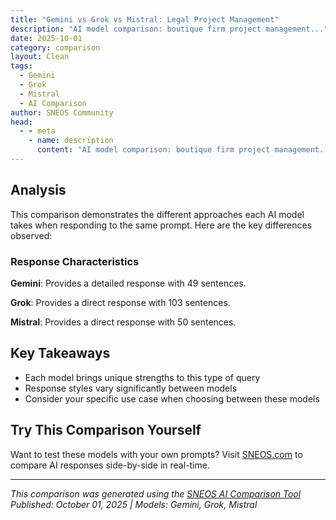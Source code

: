 ```yaml
---
title: "Gemini vs Grok vs Mistral: Legal Project Management"
description: "AI model comparison: boutique firm project management..."
date: 2025-10-01
category: comparison
layout: Clean
tags:
  - Gemini
  - Grok
  - Mistral
  - AI Comparison
author: SNEOS Community
head:
  - - meta
    - name: description
      content: "AI model comparison: boutique firm project management..."
---
```


<ChatComparison
  title="Gemini vs Grok vs Mistral: Legal Project Management"
  prompt="boutique firm project management"
  :responses='{
    "Gemini": "## Boutique Firm Project Management: Advantages, Challenges, and Best Practices\n\nBoutique firms, characterized by their small size, specialized focus, and often high level of expertise, offer a unique approach to project management.  Their inherent strengths can lead to exceptional results, but their size also presents specific challenges. Here\u0027s a breakdown:\n\n**Advantages of Project Management in Boutique Firms:**\n\n* **Specialized Expertise:** Boutique firms typically focus on a niche area, meaning project teams often possess deep knowledge and experience relevant to the client\u0027s specific needs. This translates to more effective problem-solving and innovative solutions.\n* **Direct Client Interaction:** Due to their smaller size, boutique firms often foster closer relationships with clients. This allows for better communication, understanding of client goals, and agile adjustments throughout the project lifecycle.\n* **Agility and Flexibility:** With fewer layers of bureaucracy, boutique firms can respond quickly to changing requirements and unexpected challenges. Their adaptability is a major advantage in dynamic project environments.\n* **Highly Motivated Team:**  Often, employees in boutique firms are drawn to the specialization and opportunity for growth.  This can lead to a more engaged and driven team, contributing to higher quality work.\n* **Personalized Service:** Boutique firms can offer a more personalized and customized approach to project management, tailoring processes and methodologies to fit the specific needs of each client.\n* **Stronger Sense of Ownership:** Team members often feel a greater sense of ownership and responsibility for project outcomes, leading to increased dedication and commitment.\n\n**Challenges of Project Management in Boutique Firms:**\n\n* **Limited Resources:** Compared to larger organizations, boutique firms often have fewer resources available, including budget, personnel, and technology. This can limit their capacity to handle large or complex projects.\n* **Lack of Standardized Processes:**  While flexibility is an advantage, the absence of well-defined and documented project management processes can lead to inconsistencies and inefficiencies.\n* **Reliance on Key Individuals:**  Boutique firms often depend heavily on the expertise of a few key individuals. If one of these individuals is unavailable, it can significantly impact the project.\n* **Difficulty Scaling:** As projects grow in size or complexity, the firm may struggle to scale its resources and infrastructure to meet the demands.\n* **Limited Training and Development:**  Due to budget constraints and smaller staff, there might be fewer opportunities for formal project management training and development for employees.\n* **Sales and Project Overlap:** Often, the same individuals who are selling the services are also managing the projects. This can lead to divided attention and potential conflicts of interest.\n* **Succession Planning:** Ensuring continuity of knowledge and expertise if key employees leave the firm is a crucial challenge.\n\n**Best Practices for Project Management in Boutique Firms:**\n\nTo leverage the advantages and mitigate the challenges, boutique firms should adopt the following best practices:\n\n* **Define Clear Project Scopes and Objectives:**  Thorough upfront planning is crucial to prevent scope creep and ensure that everyone is aligned on project goals.\n* **Establish Standardized Project Management Processes:**  While flexibility is important, having defined processes for planning, execution, monitoring, and closure provides consistency and efficiency.  Focus on simplicity and practicality.\n* **Invest in Project Management Technology (Appropriately):**  Even a basic project management tool can significantly improve communication, collaboration, and tracking of project progress. Choose solutions that are scalable and affordable. Examples include Asana, Trello, or more robust solutions like Monday.com or ClickUp depending on the needs and budget.\n* **Develop Strong Communication Protocols:**  Maintain open and frequent communication with clients and project team members to ensure everyone is informed and aligned.\n* **Implement Risk Management Strategies:**  Identify potential risks early on and develop mitigation plans to minimize their impact on the project.  Given limited resources, this is even more critical.\n* **Prioritize Task Management and Delegation:**  Effective task management and delegation are essential for maximizing team productivity and ensuring that all tasks are completed on time and within budget.\n* **Focus on Knowledge Sharing:**  Encourage team members to share their knowledge and expertise through training, mentoring, and documentation to mitigate the risk of losing key personnel.\n* **Develop a Succession Plan:**  Identify and train potential replacements for key individuals to ensure continuity of operations.\n* **Continuously Improve Processes:**  Regularly review project performance and identify areas for improvement to enhance efficiency and effectiveness. Use retrospectives after project completion.\n* **Track and Measure Key Performance Indicators (KPIs):**  Monitor project progress against predefined KPIs to ensure that the project is on track and meeting its objectives.  This helps identify potential issues early on.\n* **Prioritize Client Satisfaction:**  Consistently strive to exceed client expectations and build long-term relationships. This leads to repeat business and positive referrals.\n* **Delegate Effectively:** As leadership juggles sales and project management, knowing when and how to delegate to team members is crucial for sustainability.\n\n**Choosing the Right Project Management Methodology:**\n\nThe best project management methodology for a boutique firm depends on the nature of the projects they handle and their internal culture. Some popular options include:\n\n* **Agile:**  Suitable for projects with evolving requirements and a need for rapid iteration.  Scrum and Kanban are popular Agile frameworks.\n* **Waterfall:**  Appropriate for projects with well-defined requirements and a predictable scope.\n* **Hybrid:**  A combination of Agile and Waterfall approaches, allowing for flexibility and structure as needed.\n\n**In conclusion, boutique firms can excel in project management by leveraging their specialized expertise, agility, and close client relationships. By addressing the challenges associated with limited resources and implementing best practices, they can deliver exceptional value to their clients and achieve significant success.**\n",
    "Grok": "Boutique firm project management refers to the application of project management principles and practices within a small, specialized firm that often focuses on niche markets or personalized services. Unlike large corporations with extensive resources and standardized processes, boutique firms typically operate with lean teams, tailored solutions, and a high degree of client interaction. This context requires a unique approach to project management that balances flexibility, client satisfaction, and efficient resource use.\n\nBelow is a detailed breakdown of how project management operates in a boutique firm setting, including key considerations, challenges, and best practices:\n\n---\n\n### Key Characteristics of Boutique Firm Project Management\n1. **Client-Centric Approach**:\n   - Boutique firms often prioritize personalized service, meaning project management must focus on understanding and meeting specific client needs.\n   - Projects may involve frequent client communication and adjustments based on feedback.\n   - Relationship-building is critical, as clients often choose boutique firms for their tailored expertise.\n\n2. **Limited Resources**:\n   - With smaller teams and fewer resources compared to larger firms, boutique project managers must wear multiple hats (e.g., coordinator, strategist, and communicator).\n   - Budgets and timelines are often tighter, requiring creative problem-solving and efficient resource allocation.\n\n3. **Niche Specialization**:\n   - Boutique firms typically focus on a specific industry or service (e.g., luxury branding, bespoke software development, or high-end consulting).\n   - Project managers must have deep knowledge of the firm\u2019s area of expertise to ensure deliverables align with industry standards and client expectations.\n\n4. **Agility and Flexibility**:\n   - Unlike rigid structures in larger organizations, boutique firms can adapt quickly to changes in scope, client demands, or market conditions.\n   - Project management methodologies often lean toward agile or hybrid approaches to accommodate evolving requirements.\n\n---\n\n### Steps in Boutique Firm Project Management\n1. **Project Initiation**:\n   - Define the project scope in close collaboration with the client, ensuring alignment on goals, deliverables, and expectations.\n   - Identify key stakeholders (often the client is heavily involved) and establish communication channels.\n   - Assess resource availability within the small team and prioritize tasks based on capacity.\n\n2. **Planning**:\n   - Create a detailed project plan, including timelines, milestones, and budget, keeping in mind the firm\u0027s limited bandwidth.\n   - Use tools like Gantt charts or simple project management software (e.g., Trello, Asana) to map out tasks and dependencies.\n   - Plan for risks, such as staff unavailability or scope creep, which can disproportionately impact small teams.\n\n3. **Execution**:\n   - Assign tasks to team members based on their expertise, often requiring individuals to handle multiple roles.\n   - Maintain regular check-ins with the client to ensure satisfaction and incorporate feedback in real-time.\n   - Monitor progress closely, as delays in small teams can have a cascading effect on the project.\n\n4. **Monitoring and Control**:\n   - Track project performance against the plan, focusing on quality, budget, and deadlines.\n   - Address issues promptly, as boutique firms may lack the buffer to absorb significant setbacks.\n   - Use client feedback as a key performance indicator, given the high priority on client satisfaction.\n\n5. **Closure**:\n   - Deliver the final product or service, ensuring it meets the client\u2019s expectations.\n   - Conduct a post-project review with the team to identify lessons learned and areas for improvement.\n   - Follow up with the client to solidify the relationship and potentially secure future projects.\n\n---\n\n### Tools for Boutique Firm Project Management\nGiven the scale and needs of boutique firms, project management tools should be lightweight, user-friendly, and cost-effective. Some popular options include:\n- **Trello**: For visual task tracking and collaboration.\n- **Asana**: For managing tasks, deadlines, and team communication.\n- **Monday.com**: For customizable workflows and project tracking.\n- **Slack**: For team and client communication.\n- **Google Workspace**: For document sharing, scheduling, and collaboration.\n- **QuickBooks or FreshBooks**: For budget tracking and invoicing.\n\n---\n\n### Challenges in Boutique Firm Project Management\n1. **Resource Constraints**:\n   - Small teams can become overwhelmed, especially when handling multiple projects or unexpected challenges.\n   - Limited budgets may restrict access to advanced tools or additional hires.\n\n2. **Scope Creep**:\n   - Close client relationships can lead to frequent requests for changes or additions, impacting timelines and costs.\n   - Project managers must set clear boundaries while maintaining diplomacy.\n\n3. **Time Management**:\n   - With team members often juggling multiple roles, prioritization and focus can be difficult.\n   - Deadlines may feel more pressing due to the lack of backup resources.\n\n4. **Client Dependency**:\n   - Boutique firms often rely on a small number of high-value clients, making project success critical to financial stability.\n   - Managing client expectations and maintaining satisfaction is paramount.\n\n---\n\n### Best Practices for Boutique Firm Project Management\n1. **Set Clear Expectations**:\n   - From the outset, define the project scope, deliverables, timelines, and budget with the client to avoid misunderstandings.\n   - Use contracts or detailed proposals to formalize agreements.\n\n2. **Leverage Agile Principles**:\n   - Break projects into smaller, manageable phases or sprints to allow for flexibility and frequent client feedback.\n   - Adapt quickly to changes without derailing the project.\n\n3. **Prioritize Communication**:\n   - Maintain transparent, regular communication with both the client and team to address issues early.\n   - Use weekly or bi-weekly check-ins to keep everyone aligned.\n\n4. **Focus on Quality Over Quantity**:\n   - Given the niche nature of boutique firms, prioritize delivering high-quality, specialized results rather than taking on too many projects.\n   - Build a reputation for excellence to attract repeat business and referrals.\n\n5. **Optimize Resource Use**:\n   - Cross-train team members to handle multiple tasks in case of absences or bottlenecks.\n   - Outsource non-core activities (e.g., administrative tasks) if budget allows, freeing up time for critical work.\n\n6. **Invest in Relationships**:\n   - Treat every project as an opportunity to build long-term trust with clients.\n   - Personal touches, such as customized updates or going the extra mile, can differentiate a boutique firm.\n\n7. **Document Everything**:\n   - Keep detailed records of project plans, communications, and decisions to avoid disputes and ensure clarity.\n   - Use documentation to create templates for future projects, saving time in the long run.\n\n---\n\n### Example Scenario: Boutique Design Firm\nA boutique graphic design firm is tasked with creating branding materials for a high-end client. Here\u0027s how project management might unfold:\n- **Initiation**: Meet with the client to understand their vision (e.g., modern luxury) and define deliverables (logo, business cards, website design).\n- **Planning**: Develop a timeline (e.g., 6 weeks) and assign tasks to a small team of 3 designers, with one acting as the project manager.\n- **Execution**: Create initial concepts, present to the client for feedback after 2 weeks, and iterate based on input.\n- **Monitoring**: Track progress in Trello, ensuring revisions don\u2019t exceed the budget or delay the timeline.\n- **Closure**: Deliver final designs, ensure client approval, and follow up after a month to discuss additional needs (e.g., social media graphics).\n\n---\n\n### Conclusion\nProject management in a boutique firm requires a balance of efficiency, adaptability, and client focus. By leveraging the right tools, maintaining clear communication, and prioritizing quality, boutique firms can successfully manage projects despite their smaller scale. Building strong client relationships and continuously refining internal processes will ensure long-term success in a competitive market.\n\nIf you\u2019re looking for specific advice (e.g., tools for a particular industry, templates, or case studies), or if you want to dive deeper into a specific aspect of boutique firm project management, feel free to ask!",
    "Mistral": "A boutique firm specializing in project management typically offers highly personalized and specialized services to its clients. These firms are often smaller in size compared to large consulting firms, allowing them to provide more focused attention and tailored solutions. Here are some key aspects and considerations for a boutique firm in project management:\n\n### Key Aspects of a Boutique Project Management Firm\n\n1. **Personalized Service**:\n   - **Client Focus**: Boutique firms can offer more personalized attention to clients, understanding their unique needs and challenges.\n   - **Custom Solutions**: Tailored project management solutions that are specifically designed to meet the client\u0027s requirements.\n\n2. **Expertise and Specialization**:\n   - **Niche Markets**: Often specialize in specific industries or types of projects, such as IT, construction, healthcare, or finance.\n   - **Deep Knowledge**: Professionals with deep expertise in project management methodologies, tools, and best practices.\n\n3. **Flexibility and Agility**:\n   - **Adaptability**: Quickly adapt to changing client needs and market conditions.\n   - **Innovative Solutions**: More open to innovative and creative approaches to project management.\n\n4. **Quality Over Quantity**:\n   - **High Standards**: Focus on delivering high-quality work rather than taking on a large volume of projects.\n   - **Attention to Detail**: Meticulous attention to detail in planning, execution, and monitoring of projects.\n\n5. **Strong Client Relationships**:\n   - **Long-Term Partnerships**: Build strong, long-term relationships with clients based on trust and reliability.\n   - **Client Satisfaction**: High emphasis on client satisfaction and successful project outcomes.\n\n### Considerations for a Boutique Project Management Firm\n\n1. **Market Positioning**:\n   - **Unique Value Proposition**: Clearly define what sets your firm apart from larger competitors.\n   - **Target Market**: Identify and focus on a specific niche or industry where your expertise can add the most value.\n\n2. **Resource Management**:\n   - **Talent Acquisition**: Attract and retain top talent with specialized skills.\n   - **Efficient Use of Resources**: Optimize the use of limited resources to maximize project outcomes.\n\n3. **Technology and Tools**:\n   - **Project Management Software**: Invest in advanced project management tools and software to enhance efficiency and collaboration.\n   - **Data Analytics**: Use data analytics to monitor project performance and make data-driven decisions.\n\n4. **Client Acquisition and Retention**:\n   - **Marketing and Branding**: Develop a strong brand and effective marketing strategies to attract clients.\n   - **Client Engagement**: Maintain regular communication and engagement with clients to ensure their needs are met.\n\n5. **Risk Management**:\n   - **Proactive Approach**: Implement proactive risk management strategies to identify and mitigate potential issues early.\n   - **Contingency Planning**: Have robust contingency plans in place to handle unexpected challenges.\n\n6. **Continuous Improvement**:\n   - **Feedback Loop**: Establish a feedback loop with clients to continuously improve services.\n   - **Professional Development**: Encourage continuous learning and professional development for team members.\n\n### Example Services Offered by a Boutique Project Management Firm\n\n1. **Project Planning and Scheduling**:\n   - Develop detailed project plans, schedules, and timelines.\n\n2. **Risk Assessment and Management**:\n   - Identify potential risks and develop strategies to mitigate them.\n\n3. **Resource Allocation**:\n   - Optimize the allocation of resources, including personnel, budget, and materials.\n\n4. **Stakeholder Management**:\n   - Manage relationships with stakeholders, ensuring clear communication and alignment of goals.\n\n5. **Quality Assurance**:\n   - Implement quality assurance processes to ensure project deliverables meet the required standards.\n\n6. **Change Management**:\n   - Manage changes to project scope, timelines, and budgets effectively.\n\n7. **Reporting and Monitoring**:\n   - Provide regular progress reports and monitor project performance against key metrics.\n\nBy focusing on these aspects and considerations, a boutique project management firm can establish itself as a trusted and valuable partner for clients seeking specialized and high-quality project management services."
  }'
  published-date="21:25"
/>

## Analysis

This comparison demonstrates the different approaches each AI model takes when responding to the same prompt. Here are the key differences observed:

### Response Characteristics

**Gemini**: Provides a detailed response with 49 sentences. 

**Grok**: Provides a direct response with 103 sentences. 

**Mistral**: Provides a direct response with 50 sentences. 

## Key Takeaways

- Each model brings unique strengths to this type of query
- Response styles vary significantly between models
- Consider your specific use case when choosing between these models

## Try This Comparison Yourself

Want to test these models with your own prompts? Visit [SNEOS.com](https://sneos.com) to compare AI responses side-by-side in real-time.

---

*This comparison was generated using the [SNEOS AI Comparison Tool](https://sneos.com)*
*Published: October 01, 2025 | Models: Gemini, Grok, Mistral*
